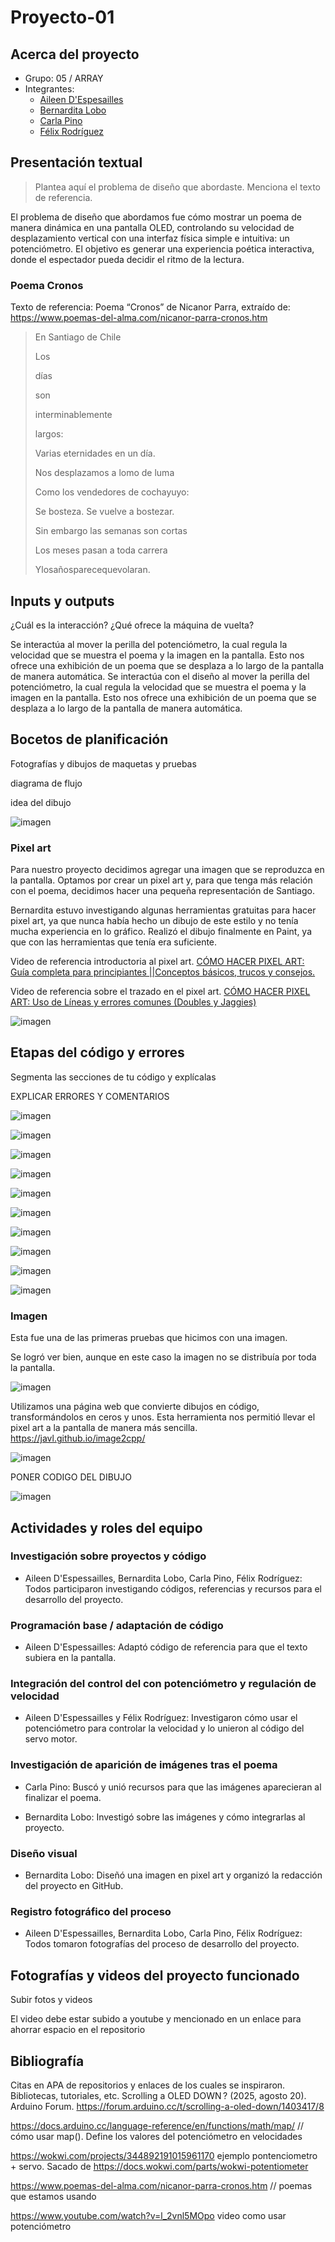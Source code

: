 # Proyecto-01

## Acerca del proyecto

- Grupo: 05 / ARRAY
- Integrantes:
  - [Aileen D'Espesailles](https://github.com/Bernardita-lobo/dis8645-2025-02-procesos/tree/main/08-aileendespessailles-design)
  - [Bernardita Lobo](https://github.com/Bernardita-lobo/dis8645-2025-02-procesos)
  - [Carla Pino](https://github.com/Bernardita-lobo/dis8645-2025-02-procesos/tree/main/23-Coff4)
  - [Félix Rodríguez](https://github.com/Bernardita-lobo/dis8645-2025-02-procesos/tree/main/25-felix-rg416)

## Presentación textual

> Plantea aquí el problema de diseño que abordaste. Menciona el texto de referencia.

El problema de diseño que abordamos fue cómo mostrar un poema de manera dinámica en una pantalla OLED, controlando su velocidad de desplazamiento vertical con una interfaz física simple e intuitiva: un potenciómetro.
El objetivo es generar una experiencia poética interactiva, donde el espectador pueda decidir el ritmo de la lectura.

### Poema Cronos

Texto de referencia: Poema “Cronos” de Nicanor Parra, extraído de: <https://www.poemas-del-alma.com/nicanor-parra-cronos.htm>

>En Santiago de Chile
>
>Los
>
>días
>
>son
>
>interminablemente
>
>largos:
>
>
>Varias eternidades en un día.
>
>
>Nos desplazamos a lomo de luma
>
>Como los vendedores de cochayuyo:
>
>Se bosteza. Se vuelve a bostezar.
>
>
>Sin embargo las semanas son cortas
>
>Los meses pasan a toda carrera
>
>Ylosañosparecequevolaran.

## Inputs y outputs

¿Cuál es la interacción? ¿Qué ofrece la máquina de vuelta?

Se interactúa al mover la perilla del potenciómetro, la cual regula la velocidad que se muestra el poema y la imagen en la pantalla. Esto nos ofrece una exhibición de un poema que se desplaza a lo largo de la pantalla de manera automática. 
Se interactúa con el diseño al mover la perilla del potenciómetro, la cual regula la velocidad que se muestra el poema y la imagen en la pantalla. Esto nos ofrece una exhibición de un poema que se desplaza a lo largo de la pantalla de manera automática. 

## Bocetos de planificación

Fotografías y dibujos de maquetas y pruebas

diagrama de flujo

idea del dibujo

![imagen](./imagenes/registro01.jpeg)

### Pixel art

Para nuestro proyecto decidimos agregar una imagen que se reproduzca en la pantalla. Optamos por crear un pixel art y, para que tenga más relación con el poema, decidimos hacer una pequeña representación de Santiago.

Bernardita estuvo investigando algunas herramientas gratuitas para hacer pixel art, ya que nunca había hecho un dibujo de este estilo y no tenía mucha experiencia en lo gráfico. Realizó el dibujo finalmente en Paint, ya que con las herramientas que tenía era suficiente.

Video de referencia introductoria al pixel art. [CÓMO HACER PIXEL ART: Guía completa para principiantes ||Conceptos básicos, trucos y consejos.](https://youtu.be/YyC2i91EwNw?si=XXv2mYEYJoBRogo8)

Video de referencia sobre el trazado en el pixel art. [CÓMO HACER PIXEL ART: Uso de Líneas y errores comunes (Doubles y Jaggies)](https://youtu.be/sGLBMKD7eDc?si=nGjneOnJ1f0_kIvZ)

![imagen](./imagenes/pixelart.jpeg)

## Etapas del código y errores

Segmenta las secciones de tu código y explícalas

EXPLICAR ERRORES Y COMENTARIOS

![imagen](./imagenes/wokwi01.png)

![imagen](./imagenes/wokwi02.png)

![imagen](./imagenes/wokwi03.png)

![imagen](./imagenes/wokwi04.png)

![imagen](./imagenes/wokwi05.png)

![imagen](./imagenes/wokwi06.png)

![imagen](./imagenes/registro03.jpg)

![imagen](./imagenes/registro04.jpg)

![imagen](./imagenes/wokwi01.png)

![imagen](./imagenes/wokwi07.png)

### Imagen

Esta fue una de las primeras pruebas que hicimos con una imagen. 

Se logró ver bien, aunque en este caso la imagen no se distribuía por toda la pantalla.

![imagen](./imagenes/registro02.jpeg)

Utilizamos una página web que convierte dibujos en código, transformándolos en ceros y unos. Esta herramienta nos permitió llevar el pixel art a la pantalla de manera más sencilla. <https://javl.github.io/image2cpp/>

![imagen](./imagenes/dibujo.png)

PONER CODIGO DEL DIBUJO

![imagen](./imagenes/registro05.jpg)

## Actividades y roles del equipo

### Investigación sobre proyectos y código

- Aileen D'Espessailles, Bernardita Lobo, Carla Pino, Félix Rodríguez: Todos participaron investigando códigos, referencias y recursos para el desarrollo del proyecto.

### Programación base / adaptación de código

- Aileen D'Espessailles: Adaptó código de referencia para que el texto subiera en la pantalla.

### Integración del control del con potenciómetro y regulación de velocidad

- Aileen D'Espessailles y Félix Rodríguez: Investigaron cómo usar el potenciómetro para controlar la velocidad y lo unieron al código del servo motor.

### Investigación de aparición de imágenes tras el poema

- Carla Pino: Buscó y unió recursos para que las imágenes aparecieran al finalizar el poema.

- Bernardita Lobo: Investigó sobre las imágenes y cómo integrarlas al proyecto.

### Diseño visual

- Bernardita Lobo: Diseñó una imagen en pixel art y organizó la redacción del proyecto en GitHub.

### Registro fotográfico del proceso

- Aileen D'Espessailles, Bernardita Lobo, Carla Pino, Félix Rodríguez: Todos tomaron fotografías del proceso de desarrollo del proyecto.

## Fotografías y videos del proyecto funcionado

Subir fotos y videos

El video debe estar subido a youtube y mencionado en un enlace para ahorrar espacio en el repositorio

## Bibliografía

Citas en APA de repositorios y enlaces de los cuales se inspiraron. Bibliotecas, tutoriales, etc.
Scrolling a OLED DOWN ? (2025, agosto 20). Arduino Forum. https://forum.arduino.cc/t/scrolling-a-oled-down/1403417/8

https://docs.arduino.cc/language-reference/en/functions/math/map/ // cómo usar map(). Define los valores del potenciómetro en velocidades

https://wokwi.com/projects/344892191015961170 ejemplo pontenciometro + servo. Sacado de https://docs.wokwi.com/parts/wokwi-potentiometer

https://www.poemas-del-alma.com/nicanor-parra-cronos.htm // poemas que estamos usando

https://www.youtube.com/watch?v=l_2vnl5MOpo video como usar potenciómetro 
